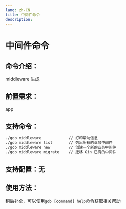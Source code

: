 ```yaml
---
lang: zh-CN
title: 中间件命令
description:
---
```

# 中间件命令

## 命令介绍：
middleware 生成
## 前置需求：
app
## 支持命令：
```sh
./gob middleware  			// 打印帮助信息
./gob middleware list  		// 列出所有的业务中间件
./gob middleware new  		// 创建一个新的业务中间件
./gob middleware migrate 	// 迁移 Gin 已有的中间件
```
## 支持配置：无

## 使用方法：
稍后补全，可以使用`gob [command] help`命令获取相关帮助
